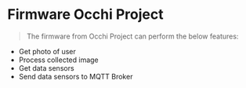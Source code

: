 # Firmware Occhi Project

> The firmware from Occhi Project can perform the below features:

* Get photo of user
* Process collected image
* Get data sensors
* Send data sensors to MQTT Broker
